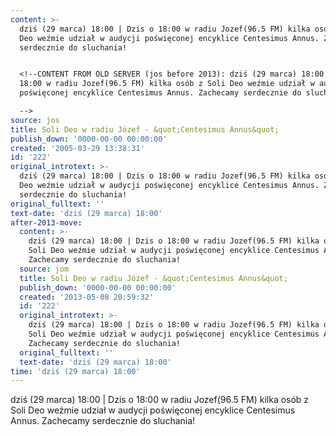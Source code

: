 ```yaml
---
content: >-
  dziś (29 marca) 18:00 | Dzis o 18:00 w radiu Jozef(96.5 FM) kilka osób z Soli
  Deo weźmie udział w audycji poświęconej encyklice Centesimus Annus. Zachecamy
  serdecznie do sluchania!


  <!--CONTENT FROM OLD SERVER (jos before 2013): dziś (29 marca) 18:00 | Dzis o
  18:00 w radiu Jozef(96.5 FM) kilka osób z Soli Deo weźmie udział w audycji
  poświęconej encyklice Centesimus Annus. Zachecamy serdecznie do sluchania!

  -->
source: jos
title: Soli Deo w radiu Józef - &quot;Centesimus Annus&quot;
publish_down: '0000-00-00 00:00:00'
created: '2005-03-29 13:38:31'
id: '222'
original_introtext: >-
  dziś (29 marca) 18:00 | Dzis o 18:00 w radiu Jozef(96.5 FM) kilka osób z Soli
  Deo weźmie udział w audycji poświęconej encyklice Centesimus Annus. Zachecamy
  serdecznie do sluchania!
original_fulltext: ''
text-date: 'dziś (29 marca) 18:00'
after-2013-move:
  content: >-
    dziś (29 marca) 18:00 | Dzis o 18:00 w radiu Jozef(96.5 FM) kilka osób z
    Soli Deo weźmie udział w audycji poświęconej encyklice Centesimus Annus.
    Zachecamy serdecznie do sluchania!
  source: jom
  title: Soli Deo w radiu Józef - &quot;Centesimus Annus&quot;
  publish_down: '0000-00-00 00:00:00'
  created: '2013-05-08 20:59:32'
  id: '222'
  original_introtext: >-
    dziś (29 marca) 18:00 | Dzis o 18:00 w radiu Jozef(96.5 FM) kilka osób z
    Soli Deo weźmie udział w audycji poświęconej encyklice Centesimus Annus.
    Zachecamy serdecznie do sluchania!
  original_fulltext: ''
  text-date: 'dziś (29 marca) 18:00'
time: 'dziś (29 marca) 18:00'
---
```

dziś (29 marca) 18:00 | Dzis o 18:00 w radiu Jozef(96.5 FM) kilka osób z Soli Deo weźmie udział w audycji poświęconej encyklice Centesimus Annus. Zachecamy serdecznie do sluchania!

<!--CONTENT FROM OLD SERVER (jos before 2013): dziś (29 marca) 18:00 | Dzis o 18:00 w radiu Jozef(96.5 FM) kilka osób z Soli Deo weźmie udział w audycji poświęconej encyklice Centesimus Annus. Zachecamy serdecznie do sluchania!
-->

<!--{{json:{"created_date":"2005-03-29 13:38:31","publish_down":"0000-00-00 00:00:00","id":"222"}}}-->